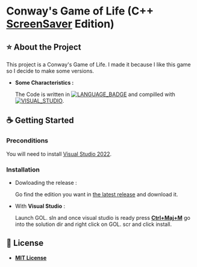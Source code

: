 # Conway's Game of Life (C++ <ins>ScreenSaver</ins> Edition)


## ⭐ About the Project

This project is a Conway's Game of Life. I made it because I like this game so I decide to make some versions.

- __Some Characteristics :__

    The Code is written in [![LANGUAGE_BADGE](https://img.shields.io/badge/C++-v14-blue)](https://isocpp.org) and compilled with [![VISUAL_STUDIO](https://img.shields.io/badge/Visual_Studio-2022-gray?logo=visualstudio&labelColor=%239b70cd)](https://visualstudio.microsoft.com/).

## ☕ Getting Started

### Preconditions

You will need to install [Visual Studio  2022](https://visualstudio.microsoft.com/).

### Installation

- Dowloading the release :

    Go find the edition you want in [the latest release](../../releases/latest) and download it.

- With __Visual Studio__ :
    
    Launch GOL. sln and once visual studio is ready press <u>__Ctrl+Maj+M__</u> go into the solution dir and right click on GOL. scr and click install.

## 📄 License
- [__MIT License__](LICENSE)
